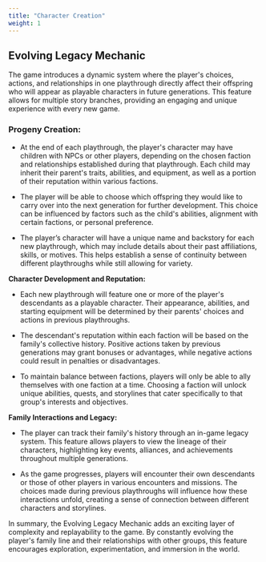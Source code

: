 ```yaml
---
title: "Character Creation"
weight: 1
---
```


## Evolving Legacy Mechanic

The game introduces a dynamic system where the player's choices, actions, and relationships in one playthrough directly
affect their offspring who will appear as playable characters in future generations. This feature allows for multiple
story branches, providing an engaging and unique experience with every new game.

### Progeny Creation:

- At the end of each playthrough, the player's character may have children with NPCs or other players, depending on the
  chosen faction and relationships established during that playthrough. Each child may inherit their parent's traits,
  abilities, and equipment, as well as a portion of their reputation within various factions.

- The player will be able to choose which offspring they would like to carry over into the next generation for further
  development. This choice can be influenced by factors such as the child's abilities, alignment with certain factions,
  or personal preference.

- The player’s character will have a unique name and backstory for each new playthrough, which may include details about
  their past affiliations, skills, or motives. This helps establish a sense of continuity between different playthroughs
  while still allowing for variety.

**Character Development and Reputation:**

- Each new playthrough will feature one or more of the player's descendants as a playable character. Their appearance,
  abilities, and starting equipment will be determined by their parents' choices and actions in previous playthroughs.

- The descendant's reputation within each faction will be based on the family's collective history. Positive actions
  taken by previous generations may grant bonuses or advantages, while negative actions could result in penalties or
  disadvantages.

- To maintain balance between factions, players will only be able to ally themselves with one faction at a time.
  Choosing a faction will unlock unique abilities, quests, and storylines that cater specifically to that group's
  interests and objectives.

**Family Interactions and Legacy:**

- The player can track their family's history through an in-game legacy system. This feature allows players to view the
  lineage of their characters, highlighting key events, alliances, and achievements throughout multiple generations.

- As the game progresses, players will encounter their own descendants or those of other players in various encounters
  and missions. The choices made during previous playthroughs will influence how these interactions unfold, creating a
  sense of connection between different characters and storylines.

In summary, the Evolving Legacy Mechanic adds an exciting layer of complexity and replayability to the game. By
constantly evolving the player's family line and their relationships with other groups, this feature encourages
exploration, experimentation, and immersion in the world.
